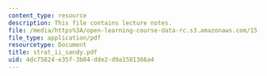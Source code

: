 ```yaml
---
content_type: resource
description: This file contains lecture notes.
file: /media/https%3A/open-learning-course-data-rc.s3.amazonaws.com/15-667-negotiation-and-conflict-management-spring-2001/4dc75824e35f3b04dde2d9a1581366a4_strat_ii_sandy.pdf
file_type: application/pdf
resourcetype: Document
title: strat_ii_sandy.pdf
uid: 4dc75824-e35f-3b04-dde2-d9a1581366a4
---
```

